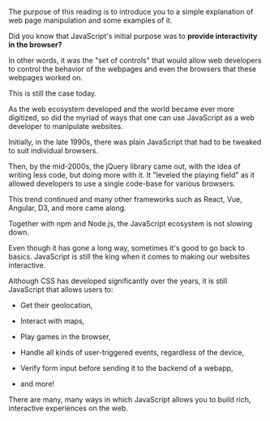 The purpose of this reading is to introduce you to a simple explanation of web page manipulation and some examples of it.

Did you know that JavaScript's initial purpose was to **provide interactivity in the browser?**

In other words, it was the "set of controls" that would allow web developers to control the behavior of the webpages and even the browsers that these webpages worked on.

This is still the case today.

As the web ecosystem developed and the world became ever more digitized, so did the myriad of ways that one can use JavaScript as a web developer to manipulate websites.

Initially, in the late 1990s, there was plain JavaScript that had to be tweaked to suit individual browsers.

Then, by the mid-2000s, the jQuery library came out, with the idea of writing less code, but doing more with it. It "leveled the playing field" as it allowed developers to use a single code-base for various browsers.

This trend continued and many other frameworks such as React, Vue, Angular, D3, and more came along.

Together with npm and Node.js, the JavaScript ecosystem is not slowing down.

Even though it has gone a long way, sometimes it's good to go back to basics. JavaScript is still the king when it comes to making our websites interactive.

Although CSS has developed significantly over the years, it is still JavaScript that allows users to:

- Get their geolocation,
    
- Interact with maps,
    
- Play games in the browser,
    
- Handle all kinds of user-triggered events, regardless of the device,
    
- Verify form input before sending it to the backend of a webapp,
    
- and more!
    

There are many, many ways in which JavaScript allows you to build rich, interactive experiences on the web.